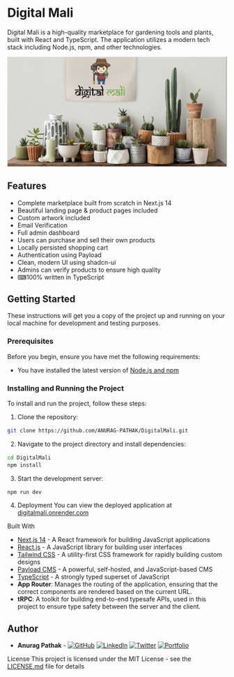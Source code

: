 # Digital Mali

Digital Mali is a high-quality marketplace for gardening tools and plants, built with React and TypeScript. The application utilizes a modern tech stack including Node.js, npm, and other technologies.

![Thumbnail](./public/thumbnail.png)

## Features

- Complete marketplace built from scratch in Next.js 14
- Beautiful landing page & product pages included
- Custom artwork included
- Email Verification
- Full admin dashboard
- Users can purchase and sell their own products
- Locally persisted shopping cart
- Authentication using Payload
- Clean, modern UI using shadcn-ui
- Admins can verify products to ensure high quality
- ⌨100% written in TypeScript

## Getting Started

These instructions will get you a copy of the project up and running on your local machine for development and testing purposes.

### Prerequisites

Before you begin, ensure you have met the following requirements:

- You have installed the latest version of [Node.js and npm](https://nodejs.org/en/download/)

### Installing and Running the Project

To install and run the project, follow these steps:

1. Clone the repository:

```sh
git clone https://github.com/ANURAG-PATHAK/DigitalMali.git
```

2. Navigate to the project directory and install dependencies:

```sh
cd DigitalMali
npm install
```

3. Start the development server:

```sh
npm run dev
```

4. Deployment
You can view the deployed application at [digitalmali.onrender.com](https://digitalmali.onrender.com/)

Built With

- [Next.js 14](https://nextjs.org/) - A React framework for building JavaScript applications
- [React.js](https://reactjs.org/) - A JavaScript library for building user interfaces
- [Tailwind CSS](https://tailwindcss.com/) - A utility-first CSS framework for rapidly building custom designs
- [Payload CMS](https://payloadcms.com/) - A powerful, self-hosted, and JavaScript-based CMS
- [TypeScript](https://www.typescriptlang.org/) - A strongly typed superset of JavaScript
- **App Router**: Manages the routing of the application, ensuring that the correct components are rendered based on the current URL.
- **tRPC**: A toolkit for building end-to-end typesafe APIs, used in this project to ensure type safety between the server and the client.

## Author

- **Anurag Pathak** -
[![GitHub](https://img.shields.io/badge/-GitHub-black?style=flat-square&logo=github)](https://github.com/ANURAG-PATHAK)
[![LinkedIn](https://img.shields.io/badge/-LinkedIn-blue?style=flat-square&logo=linkedin)](https://www.linkedin.com/in/anuragpathak0/)
[![Twitter](https://img.shields.io/badge/-Twitter-blue?style=flat-square&logo=twitter)](https://twitter.com/_Anurag__Pathak)
[![Portfolio](https://img.shields.io/badge/-Portfolio-black?style=flat-square&logo=google-chrome)](https://anurag-pathak.github.io/Portfolio/)

License
This project is licensed under the MIT License - see the [LICENSE.md](LICENSE.md) file for details
